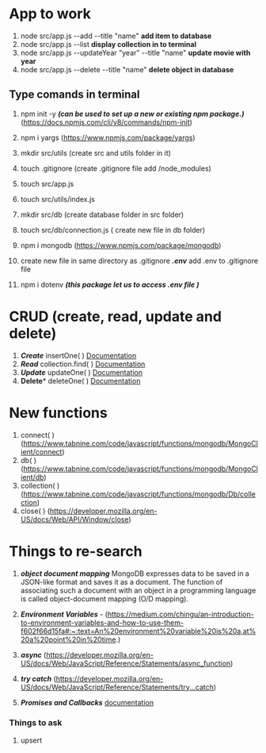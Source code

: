 # App to work

1. node src/app.js --add --title "name" **add item to database**
2. node src/app.js --list **display collection in to terminal**
3. node src/app.js --updateYear "year" --title "name"  **update movie with year**
3. node src/app.js --delete  --title "name" **delete object in database**

##  Type comands in terminal

1. npm init -y  ***(can be used to set up a new or existing npm package.)*** (https://docs.npmjs.com/cli/v8/commands/npm-init)
2. npm  i yargs     (https://www.npmjs.com/package/yargs)
3. mkdir src/utils (create  src and utils folder in it)
4. touch .gitignore (create .gitignore file add   /node_modules)
5. touch src/app.js
6. touch src/utils/index.js
7. mkdir src/db (create database folder in src folder)
8. touch src/db/connection.js ( create new file in db folder)
9. npm i mongodb (https://www.npmjs.com/package/mongodb)

10. create new file in same directory as .gitignore  ***.env***  add .env to .gitignore file 
11. npm i dotenv ***(this package let us to access .env file )***

# CRUD   (create, read, update and delete)

1. ***Create*** insertOne( )     [Documentation](https://www.mongodb.com/docs/drivers/node/current/usage-examples/insertOne/#std-label-node-usage-insert)
2. ***Read*** collection.find( ) [Documentation](https://www.mongodb.com/docs/drivers/node/current/usage-examples/find/)
3. ***Update*** updateOne( )     [Documentation](https://www.mongodb.com/docs/drivers/node/current/usage-examples/insertOne/)
4. **Delete*** deleteOne( )      [Documentation](https://www.mongodb.com/docs/drivers/node/current/usage-examples/deleteOne/)



# New functions

1. connect( )     (https://www.tabnine.com/code/javascript/functions/mongodb/MongoClient/connect)
2. db( )          (https://www.tabnine.com/code/javascript/functions/mongodb/MongoClient/db)
3. collection( )  (https://www.tabnine.com/code/javascript/functions/mongodb/Db/collection)
4. close( )       (https://developer.mozilla.org/en-US/docs/Web/API/Window/close)









# Things to re-search 

1. ***object document mapping***  MongoDB expresses data to be saved in a JSON-like format and saves it as a document. The function of associating such a document with an object in a programming language is called object-document mapping (O/D mapping).

2. ***Environment Variables*** - (https://medium.com/chingu/an-introduction-to-environment-variables-and-how-to-use-them-f602f66d15fa#:~:text=An%20environment%20variable%20is%20a,at%20a%20point%20in%20time.)

3. ***async***  (https://developer.mozilla.org/en-US/docs/Web/JavaScript/Reference/Statements/async_function)

4. ***try catch*** (https://developer.mozilla.org/en-US/docs/Web/JavaScript/Reference/Statements/try...catch)

5. ***Promises and Callbacks*** [documentation](https://www.mongodb.com/docs/drivers/node/current/fundamentals/promises/)




### Things to ask 

1. upsert